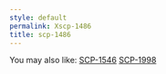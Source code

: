 ```yaml
---
style: default
permalink: Xscp-1486
title: scp-1486
---
```

You may also like:
[SCP-1546](http://scp-wiki.net/scp-1546)
[SCP-1998](http://scp-wiki.net/scp-1998)